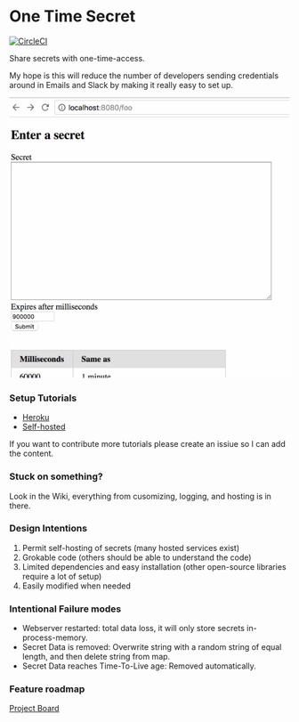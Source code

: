 # One Time Secret

[![CircleCI](https://circleci.com/gh/Incognito/one-time-secret/tree/master.svg?style=svg&circle-token=075ef0fe33b49a42abf7593cc8c9e2cf7329d6c1)](https://circleci.com/gh/Incognito/one-time-secret/tree/master)

Share secrets with one-time-access.

My hope is this will reduce the number of developers
sending credentials around in Emails and Slack by
making it really easy to set up.

![Demo of app working](https://raw.githubusercontent.com/Incognito/one-time-secret/github-image-assets/one-time-demo.gif?token=AAXJuuLEN6E5tgxXi6IpPFGD-NZl1Jf3ks5a7zv-wA%3D%3D)

### Setup Tutorials
 - [Heroku](https://github.com/Incognito/one-time-secret/wiki/Setup:-Heroku)
 - [Self-hosted](https://github.com/Incognito/one-time-secret/wiki/Setup:-Self-hosted)

If you want to contribute more tutorials please create an issiue so I can add the content.

### Stuck on something?
Look in the Wiki, everything from cusomizing, logging, and hosting is in there.

### Design Intentions
1. Permit self-hosting of secrets (many hosted services exist)
1. Grokable code (others should be able to understand the code)
1. Limited dependencies and easy installation (other open-source libraries require a lot of setup)
1. Easily modified when needed

### Intentional Failure modes
- Webserver restarted: total data loss, it will only store secrets in-process-memory.
- Secret Data is removed: Overwrite string with a random string of equal length, and then delete string from map.
- Secret Data reaches Time-To-Live age: Removed automatically.

### Feature roadmap
[Project Board](https://github.com/Incognito/one-time-secret/projects/1)
